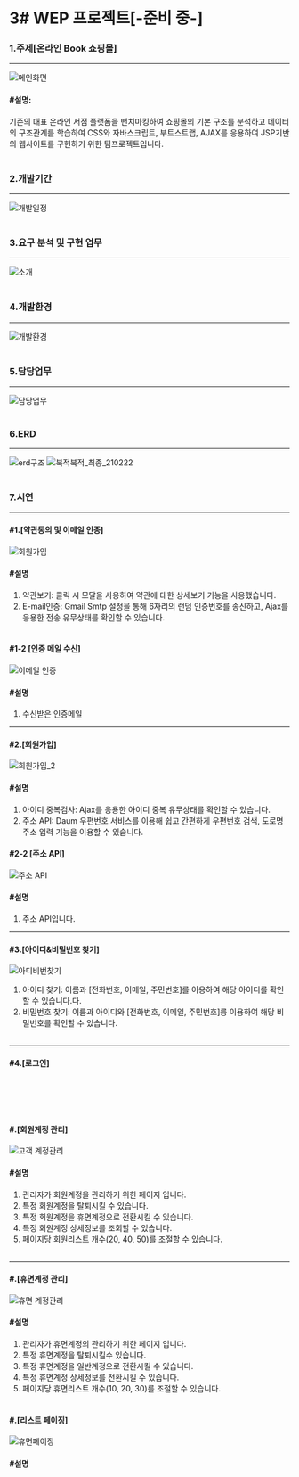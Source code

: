 # 3# WEP 프로젝트[-준비 중-]

### 1.주제[온라인 Book 쇼핑몰]
--------------------------------------------------------------------
![메인화면](https://user-images.githubusercontent.com/69965049/111269702-4790d580-8672-11eb-92b1-ba8725077487.gif)
#### #설명:
기존의 대표 온라인 서점 플랫폼을 밴치마킹하여 쇼핑몰의 기본 구조를 분석하고 데이터의 구조관계를 학습하여 CSS와 자바스크립트, 부트스트랩, AJAX를 응용하여 JSP기반의 웹사이트를 구현하기 위한 팀프로젝트입니다.
<br><br>


### 2.개발기간
-----------
![개발일정](https://user-images.githubusercontent.com/69965049/111098663-52bb0700-8587-11eb-96e1-dbedcd68c45d.png)
<br><br>


### 3.요구 분석 및 구현 업무
-----------
![소개](https://user-images.githubusercontent.com/69965049/111098708-66666d80-8587-11eb-9df7-4d8c0a9e6272.png)
<br><br>


### 4.개발환경
-----------
![개발환경](https://user-images.githubusercontent.com/69965049/111098751-7bdb9780-8587-11eb-982a-e3b64ec3a102.png)
<br><br>


### 5.담당업무
-----------
![담당업무](https://user-images.githubusercontent.com/69965049/111054784-b0315400-84b2-11eb-9ef0-9f5d123fae7d.png)
<br><br>


### 6.ERD
-----------
![erd구조](https://user-images.githubusercontent.com/69965049/111252424-713b0400-8654-11eb-89ca-880c310dafb5.png)
![북적북적_최종_210222](https://user-images.githubusercontent.com/69965049/111053537-f0d7a000-84a7-11eb-8167-8e36ed36120a.png)
<br><br>


### 7.시연
-----------
 #### #1.[약관동의 및 이메일 인증]
![회원가입](https://user-images.githubusercontent.com/69965049/111057069-c4338080-84c7-11eb-80c8-d6763a463842.gif)
 #### #설명
 1. 약관보기: 클릭 시 모달을 사용하여 약관에 대한 상세보기 기능을 사용했습니다.
 2. E-mail인증: Gmail Smtp 설정을 통해 6자리의 랜덤 인증번호를 송신하고, Ajax를 응용한 전송 유무상태를 확인할 수 있습니다.
 <br><br>
 #### #1-2 [인증 메일 수신]
![이메일 인증](https://user-images.githubusercontent.com/69965049/111057412-b29fa800-84ca-11eb-90f3-b1e1e2c68a17.png)
#### #설명
1. 수신받은 인증메일

-----------
#### #2.[회원가입]
![회원가입_2](https://user-images.githubusercontent.com/69965049/111057708-ebd91780-84cc-11eb-8227-291d4b737e4e.gif)
#### #설명
1. 아이디 중복검사: Ajax를 응용한 아이디 중복 유무상태를 확인할 수 있습니다.
2. 주소 API: Daum 우편번호 서비스를 이용해 쉽고 간편하게 우편번호 검색, 도로명 주소 입력 기능을 이용할 수 있습니다.


#### #2-2 [주소 API]
![주소 API](https://user-images.githubusercontent.com/69965049/111057619-3ad27d00-84cc-11eb-8421-f031ed554321.png)
#### #설명
1. 주소 API입니다.

-----------
#### #3.[아이디&비밀번호 찾기]
![아디비번찾기](https://user-images.githubusercontent.com/69965049/111058125-a2d69280-84cf-11eb-9c71-297ca9a39d8c.gif)
1. 아이디 찾기: 이름과 [전화번호, 이메일, 주민번호]를 이용하여 해당 아이디를 확인할 수 있습니다.다.
2. 비밀번호 찾기: 이름과 아이디와 [전화번호, 이메일, 주민번호]릉 이용하여 해당 비밀번호를 확인할 수 있습니다.
<br><br>
-----------
#### #4.[로그인]
<br><br>
-----------
#### #.[회원계정 관리]
![고객 계정관리](https://user-images.githubusercontent.com/69965049/111269786-5e372c80-8672-11eb-87a6-f3ae18314516.gif)
#### #설명
1. 관리자가 회원계정을 관리하기 위한 페이지 입니다.
2. 특정 회원계정을 탈퇴시킬 수 있습니다.
3. 특정 회원계정을 휴면계정으로 전환시킬 수 있습니다.
4. 특정 회원계정 상세정보를 조회할 수 있습니다. 
5. 페이지당 회원리스트 개수(20, 40, 50)를 조절할 수 있습니다. 
<br><br>
-----------

#### #.[휴면계정 관리]
![휴면 계정관리](https://user-images.githubusercontent.com/69965049/111275677-c0476000-8679-11eb-85b4-cd902ec29c4b.gif)
#### #설명
1. 관리자가 휴면계정의 관리하기 위한 페이지 입니다.
2. 특정 휴면계정을 탈퇴시킬수 있습니다.
3. 특정 휴면계정을 일반계정으로 전환시킬 수 있습니다.
4. 특정 휴면계정 상세정보를 전환시킬 수 있습니다.
5. 페이지당 휴면리스트 개수(10, 20, 30)를 조절할 수 있습니다.
<br><br>

#### #.[리스트 페이징]
![휴면페이징](https://user-images.githubusercontent.com/69965049/111275680-c2112380-8679-11eb-9936-1e2cfdde2cc9.gif)
#### #설명


